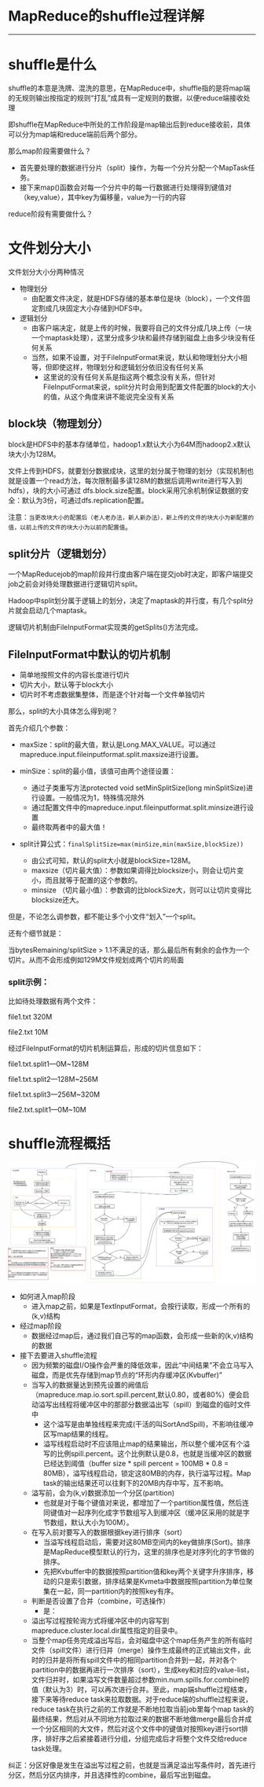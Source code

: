 # MapReduce的shuffle过程详解

----

# shuffle是什么

shuffle的本意是洗牌、混洗的意思，在MapReduce中，shuffle指的是将map端的无规则输出按指定的规则“打乱”成具有一定规则的数据，以便reduce端接收处理

即shuffle在MapReduce中所处的工作阶段是map输出后到reduce接收前，具体可以分为map端和reduce端前后两个部分。

那么map阶段需要做什么？
+	首先要处理的数据进行分片（split）操作，为每一个分片分配一个MapTask任务。
+	接下来map()函数会对每一个分片中的每一行数据进行处理得到键值对（key,value），其中key为偏移量，value为一行的内容

reduce阶段有需要做什么？


# 文件划分大小

文件划分大小分两种情况
+	物理划分
	*	由配置文件决定，就是HDFS存储的基本单位是块（block），一个文件固定割成几块固定大小存储到HDFS中。
+	逻辑划分
	*	由客户端决定，就是上传的时候，我要将自己的文件分成几块上传（一块一个maptask处理），这里分成多少块和最终存储到磁盘上由多少块没有任何关系
	*	当然，如果不设置，对于FileInputFormat来说，默认和物理划分大小相等，但即使这样，物理划分和逻辑划分依旧没有任何关系
		-	这里说的没有任何关系是指这两个概念没有关系，但针对FileInputFormat来说，split分片时会用到配置文件配置的block的大小的值，从这个角度来讲不能说完全没有关系

## block块（物理划分）

block是HDFS中的基本存储单位，hadoop1.x默认大小为64M而hadoop2.x默认块大小为128M。

文件上传到HDFS，就要划分数据成块，这里的划分属于物理的划分（实现机制也就是设置一个read方法，每次限制最多读128M的数据后调用write进行写入到hdfs），块的大小可通过 dfs.block.size配置。block采用冗余机制保证数据的安全：默认为3份，可通过dfs.replication配置。

注意：`当更改块大小的配置后（老人老办法，新人新办法），新上传的文件的块大小为新配置的值，以前上传的文件的块大小为以前的配置值`。

## split分片（逻辑划分）

一个MapReducejob的map阶段并行度由客户端在提交job时决定，即客户端提交job之前会对待处理数据进行逻辑切片split。

Hadoop中split划分属于逻辑上的划分，决定了maptask的并行度，有几个split分片就会启动几个maptask。

逻辑切片机制由FileInputFormat实现类的getSplits()方法完成。

## FileInputFormat中默认的切片机制

+	简单地按照文件的内容长度进行切片
+	切片大小，默认等于block大小
+	切片时不考虑数据集整体，而是逐个针对每一个文件单独切片

那么，split的大小具体怎么得到呢？

首先介绍几个参数：

+	maxSize：split的最大值，默认是Long.MAX_VALUE。可以通过mapreduce.input.fileinputformat.split.maxsize进行设置。
+	minSize：split的最小值，该值可由两个途径设置：
	*	通过子类重写方法protected void setMinSplitSize(long minSplitSize)进行设置。一般情况为1，特殊情况除外
	*	通过配置文件中的mapreduce.input.fileinputformat.split.minsize进行设置
	*	最终取两者中的最大值！

+	split计算公式：`finalSplitSize=max(minSize,min(maxSize,blockSize))`
	*	由公式可知，默认的split大小就是blockSize=128M。
	*	maxsize（切片最大值）：参数如果调得比blocksize小，则会让切片变小，而且就等于配置的这个参数的。
	*	minsize （切片最小值）：参数调的比blockSize大，则可以让切片变得比blocksize还大。
	
但是，不论怎么调参数，都不能让多个小文件“划入”一个split。

还有个细节就是：

当bytesRemaining/splitSize > 1.1不满足的话，那么最后所有剩余的会作为一个切片。从而不会形成例如129M文件规划成两个切片的局面

### split示例：

比如待处理数据有两个文件：

file1.txt 320M

file2.txt 10M  

经过FileInputFormat的切片机制运算后，形成的切片信息如下：

file1.txt.split1—0M~128M

file1.txt.split2—128M~256M

file1.txt.split3—256M~320M

file2.txt.split1—0M~10M

# shuffle流程概括

![](../images/2022/06/20220621165422.png)

+	如何进入map阶段
	*	进入map之前，如果是TextInputFormat，会按行读取，形成一个所有的(k,v)结构
+	经过map阶段
	*	数据经过map后，通过我们自己写的map函数，会形成一些新的(k,v)结构的数据
+	接下去要进入shuffle流程
	*	因为频繁的磁盘I/O操作会严重的降低效率，因此“中间结果”不会立马写入磁盘，而是优先存储到map节点的“环形内存缓冲区(Kvbuffer)”
	*	当写入的数据量达到预先设置的阙值后（mapreduce.map.io.sort.spill.percent,默认0.80，或者80%）便会启动溢写出线程将缓冲区中的那部分数据溢出写（spill）到磁盘的临时文件中
		-	这个溢写是由单独线程来完成(干活的叫SortAndSpill)，不影响往缓冲区写map结果的线程。
		-	溢写线程启动时不应该阻止map的结果输出，所以整个缓冲区有个溢写的比例spill.percent。这个比例默认是0.8，也就是当缓冲区的数据已经达到阈值（buffer size * spill percent = 100MB * 0.8 = 80MB），溢写线程启动，锁定这80MB的内存，执行溢写过程。Map task的输出结果还可以往剩下的20MB内存中写，互不影响。 
	*	溢写前，会为(k,v)数据添加一个分区(partition)
		-	也就是对于每个键值对来说，都增加了一个partition属性值，然后连同键值对一起序列化成字节数组写入到缓冲区（缓冲区采用的就是字节数组，默认大小为100M）。
	*	在写入前对要写入的数据根据key进行排序（sort）
		-	当溢写线程启动后，需要对这80MB空间内的key做排序(Sort)。排序是MapReduce模型默认的行为，这里的排序也是对序列化的字节做的排序。
		-	先把Kvbuffer中的数据按照partition值和key两个关键字升序排序，移动的只是索引数据，排序结果是Kvmeta中数据按照partition为单位聚集在一起，同一partition内的按照key有序。
	*	判断是否设置了合并（combine，可选操作）
		-	是：
	*	溢出写过程按轮询方式将缓冲区中的内容写到mapreduce.cluster.local.dir属性指定的目录中。
	*	当整个map任务完成溢出写后，会对磁盘中这个map任务产生的所有临时文件（spill文件）进行归并（merge）操作生成最终的正式输出文件，此时的归并是将所有spill文件中的相同partition合并到一起，并对各个partition中的数据再进行一次排序（sort），生成key和对应的value-list，文件归并时，如果溢写文件数量超过参数min.num.spills.for.combine的值（默认为3）时，可以再次进行合并。至此，map端shuffle过程结束，接下来等待reduce task来拉取数据。对于reduce端的shuffle过程来说，reduce task在执行之前的工作就是不断地拉取当前job里每个map task的最终结果，然后对从不同地方拉取过来的数据不断地做merge最后合并成一个分区相同的大文件，然后对这个文件中的键值对按照key进行sort排序，排好序之后紧接着进行分组，分组完成后才将整个文件交给reduce task处理。

纠正：分区好像是发生在溢出写过程之前，也就是当满足溢出写条件时，首先进行分区，然后分区内排序，并且选择性的combine，最后写出到磁盘。

